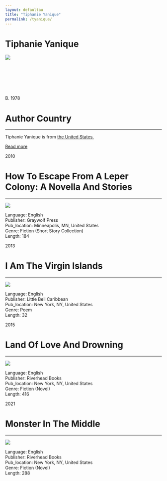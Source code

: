```yaml
---
layout: defaultau
title: "Tiphanie Yanique"
permalink: /tyanique/
---
```

<!-- partial:index.partial.html -->
<div class="content">
     <h1>Tiphanie Yanique</h1>
    <div class="quote">
        <div><img src="https://encrypted-tbn2.gstatic.com/images?q=tbn:ANd9GcRJVqMaVNrmXU5ZtXKYzcqaxVYnOAXS-8vc9bZCuAv3_bogMeQy" class="logo"></div>
    </div>
    <div class="timeline">
        <div style="padding-bottom:100px;"></div>
        <div class="block">
             <div class="date right"><p class="right"> B. 1978 </p></div>
            <div class="dot"></div>
            <div class="left first">
            <div class="author_country">
                <h1>Author Country</h1><hr>
          <div class="aclocation">  <p>Tiphanie Yanique is from <a href="{{ site.baseurl }}/1"> the United States.</a></p></div>
              <div class="acreadmore">  <a href="https://en.wikipedia.org/wiki/Tiphanie_Yanique" target="_blank">Read more</a></div>
            </div>
            </div>
        <div class="block">
            <div class="date left"><p class="left">2010</p></div>
            <div class="dot"></div>
            <div class="right">
                <h1>How To Escape From A Leper Colony: A Novella And Stories</h1><hr>
                <p><img src="https://m.media-amazon.com/images/I/41sqAc7h1VL._SX332_BO1,204,203,200_.jpg"></p>
                <p>
                Language: English<br/>
                Publisher: Graywolf Press<br/>
                Pub_location: Minneapolis, MN, United States<br/>
                Genre: Fiction (Short Story Collection)<br/>
                Length: 184<br/>                   </p>
            </div>
        </div>
       <div class="block">
            <div class="date left"><p class="left">2013</p></div>
            <div class="dot"></div>
            <div class="right">
                <h1>I Am The Virgin Islands</h1><hr>
                <p><img src="https://m.media-amazon.com/images/I/51t7wFB7-1L._SX372_BO1,204,203,200_.jpg"></p>
                <p>
                Language: English<br/>
                Publisher: Little Bell Caribbean<br/>
                Pub_location: New York, NY, United States<br/>
                Genre: Poem<br/>
                Length: 32<br/>                   </p>
            </div>
        </div>
       <div class="block">
            <div class="date left"><p class="left">2015</p></div>
            <div class="dot"></div>
            <div class="right">
                <h1>Land Of Love And Drowning</h1><hr>
                <p><img src="https://m.media-amazon.com/images/I/51n1FetqY7L._SX318_BO1,204,203,200_.jpg"></p>
                <p>
                Language: English<br/>
                Publisher: Riverhead Books<br/>
                Pub_location: New York, NY, United States<br/>
                Genre: Fiction (Novel)<br/>
                Length: 416<br/>                   </p>
            </div>
        </div>
       <div class="block">
            <div class="date left"><p class="left">2021</p></div>
            <div class="dot"></div>
            <div class="right">
                <h1>Monster In The Middle</h1><hr>
                <p><img src="https://m.media-amazon.com/images/I/41g+rivrFoL._SY344_BO1,204,203,200_.jpg"></p>
                <p>
                Language: English<br/>
                Publisher: Riverhead Books<br/>
                Pub_location: New York, NY, United States<br/>
                Genre: Fiction (Novel)<br/>
                Length: 288<br/>                   </p>
            </div>
        </div>
